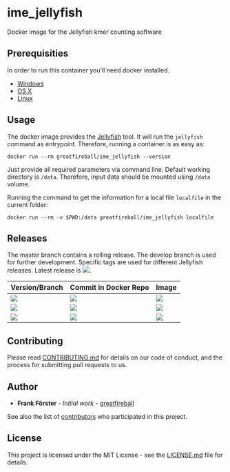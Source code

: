 # ime_jellyfish
Docker image for the Jellyfish kmer counting software

## Prerequisities

In order to run this container you'll need docker installed.

* [Windows](https://docs.docker.com/windows/started)
* [OS X](https://docs.docker.com/mac/started/)
* [Linux](https://docs.docker.com/linux/started/)

## Usage

The docker image provides the [Jellyfish](https://github.com/gmarcais/Jellyfish) tool. It will run the `jellyfish` command as entrypoint.
Therefore, running a container is as easy as:

```
docker run --rm greatfireball/ime_jellyfish --version
```

Just provide all required parameters via command line.
Default working directory is `/data`.
Therefore, input data should be mounted using `/data` volume.

Running the command to get the information for a local file `localfile` in the current folder:

```
docker run --rm -v $PWD:/data greatfireball/ime_jellyfish localfile
```

## Releases

The master branch contains a rolling release.
The develop branch is used for further development.
Specific tags are used for different Jellyfish releases. Latest release is [![](https://images.microbadger.com/badges/version/greatfireball/ime_jellyfish:v2.2.10.svg)](https://microbadger.com/images/greatfireball/ime_jellyfish:v2.2.10 "Get your own version badge on microbadger.com").

| Version/Branch | Commit in Docker Repo | Image |
| -------------- | --------------------- | ----- |
| [![](https://images.microbadger.com/badges/version/greatfireball/ime_jellyfish:master.svg)](https://microbadger.com/images/greatfireball/ime_jellyfish:master "Get your own version badge on microbadger.com") | [![](https://images.microbadger.com/badges/commit/greatfireball/ime_jellyfish:master.svg)](https://microbadger.com/images/greatfireball/ime_jellyfish:master "Get your own commit badge on microbadger.com") | [![](https://images.microbadger.com/badges/image/greatfireball/ime_jellyfish:master.svg)](https://microbadger.com/images/greatfireball/ime_jellyfish:master "Get your own image badge on microbadger.com") |
| [![](https://images.microbadger.com/badges/version/greatfireball/ime_jellyfish:develop.svg)](https://microbadger.com/images/greatfireball/ime_jellyfish:develop "Get your own version badge on microbadger.com") | [![](https://images.microbadger.com/badges/commit/greatfireball/ime_jellyfish:develop.svg)](https://microbadger.com/images/greatfireball/ime_jellyfish:develop "Get your own commit badge on microbadger.com") | [![](https://images.microbadger.com/badges/image/greatfireball/ime_jellyfish:develop.svg)](https://microbadger.com/images/greatfireball/ime_jellyfish:develop "Get your own image badge on microbadger.com") |
| [![](https://images.microbadger.com/badges/version/greatfireball/ime_jellyfish:v2.2.10.svg)](https://microbadger.com/images/greatfireball/ime_jellyfish:v2.2.10 "Get your own version badge on microbadger.com") | [![](https://images.microbadger.com/badges/commit/greatfireball/ime_jellyfish:v2.2.10.svg)](https://microbadger.com/images/greatfireball/ime_jellyfish:v2.2.10 "Get your own commit badge on microbadger.com") | [![](https://images.microbadger.com/badges/image/greatfireball/ime_jellyfish:v2.2.10.svg)](https://microbadger.com/images/greatfireball/ime_jellyfish:v2.2.10 "Get your own image badge on microbadger.com") |

## Contributing

Please read [CONTRIBUTING.md](CONTRIBUTING.md) for details on our code of conduct, and the process for submitting pull requests to us.

## Author

- **Frank Förster** - *Initial work* - [greatfireball](https://github.com/greatfireball)

See also the list of [contributors](https://github.com/greatfireball/ime_seqfilter/contributors) who participated in this project.

## License

This project is licensed under the MIT License - see the [LICENSE.md](LICENSE.md) file for details.
